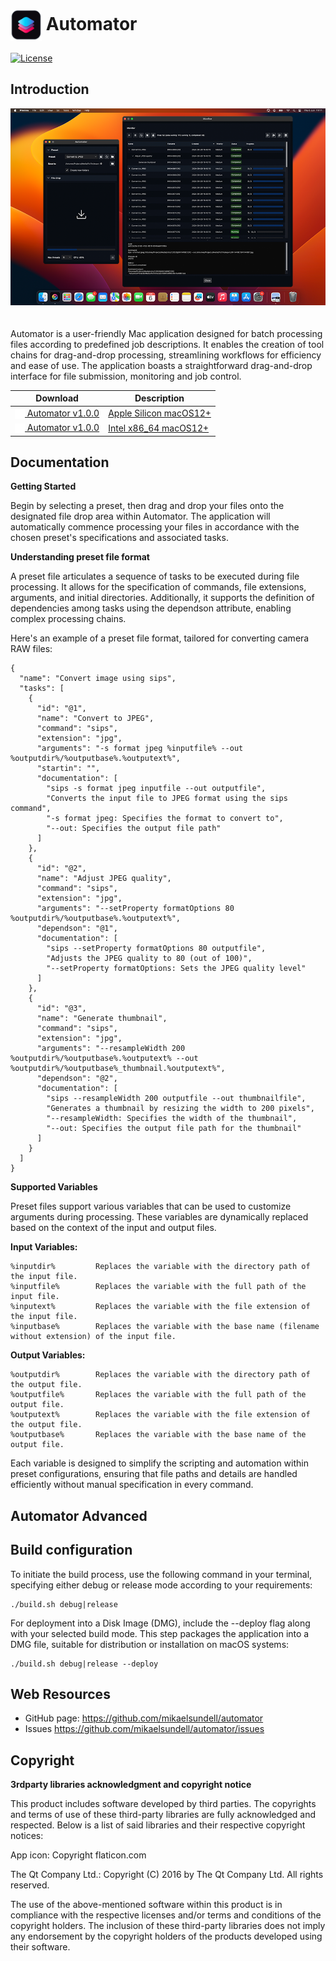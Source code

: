 # <img src="resources/AppIcon.png" valign="middle" alt="Icon" width="50" height="50"> Automator #

[![License](https://img.shields.io/badge/license-BSD%203--Clause-blue.svg?style=flat-square)](https://github.com/mikaelsundell/automator/blob/master/README.md)

Introduction
------------

<img src="resources/Automator.png" style="padding-bottom: 20px;" />

Automator is a user-friendly Mac application designed for batch processing files according to predefined job descriptions. It enables the creation of tool chains for drag-and-drop processing, streamlining workflows for efficiency and ease of use. The application boasts a straightforward drag-and-drop interface for file submission, monitoring and job control.

|  Download        | Description |
| ----------------| ----------- |
|  [<img src="resources/Download.png" valign="middle" alt="Icon" width="16" height="16"> Automator v1.0.0](https://github.com/mikaelsundell/automator/releases/download/release-v1.0.0/Automator_macOS12_arm64_release.dmg) | [Apple Silicon macOS12+](https://github.com/mikaelsundell/automator/releases/download/release-v1.0.0/Automator_macOS12_arm64_release.dmg)
|  [<img src="resources/Download.png" valign="middle" alt="Icon" width="16" height="16"> Automator v1.0.0](https://github.com/mikaelsundell/automator/releases/download/release-v1.0.0/Automator_macOS12_x86_64_release.dmg) | [Intel x86_64 macOS12+](https://github.com/mikaelsundell/automator/releases/download/release-v1.0.0/Automator_macOS12_x86_64_release.dmg)


Documentation
-------------

**Getting Started**

Begin by selecting a preset, then drag and drop your files onto the designated file drop area within Automator. The application will automatically commence processing your files in accordance with the chosen preset's specifications and associated tasks.

**Understanding preset file format**

A preset file articulates a sequence of tasks to be executed during file processing. It allows for the specification of commands, file extensions, arguments, and initial directories. Additionally, it supports the definition of dependencies among tasks using the dependson attribute, enabling complex processing chains.

Here's an example of a preset file format, tailored for converting camera RAW files:


```shell
{
  "name": "Convert image using sips",
  "tasks": [
    {
      "id": "@1",
      "name": "Convert to JPEG",
      "command": "sips",
      "extension": "jpg",
      "arguments": "-s format jpeg %inputfile% --out %outputdir%/%outputbase%.%outputext%",
      "startin": "",
      "documentation": [
        "sips -s format jpeg inputfile --out outputfile",
        "Converts the input file to JPEG format using the sips command",
        "-s format jpeg: Specifies the format to convert to",
        "--out: Specifies the output file path"
      ]
    },
    {
      "id": "@2",
      "name": "Adjust JPEG quality",
      "command": "sips",
      "extension": "jpg",
      "arguments": "--setProperty formatOptions 80 %outputdir%/%outputbase%.%outputext%",
      "dependson": "@1",
      "documentation": [
        "sips --setProperty formatOptions 80 outputfile",
        "Adjusts the JPEG quality to 80 (out of 100)",
        "--setProperty formatOptions: Sets the JPEG quality level"
      ]
    },
    {
      "id": "@3",
      "name": "Generate thumbnail",
      "command": "sips",
      "extension": "jpg",
      "arguments": "--resampleWidth 200 %outputdir%/%outputbase%.%outputext% --out %outputdir%/%outputbase%_thumbnail.%outputext%",
      "dependson": "@2",
      "documentation": [
        "sips --resampleWidth 200 outputfile --out thumbnailfile",
        "Generates a thumbnail by resizing the width to 200 pixels",
        "--resampleWidth: Specifies the width of the thumbnail",
        "--out: Specifies the output file path for the thumbnail"
      ]
    }
  ]
}

```


**Supported Variables**

Preset files support various variables that can be used to customize arguments during processing. These variables are dynamically replaced based on the context of the input and output files.

**Input Variables:**

```shell
%inputdir%         Replaces the variable with the directory path of the input file.
%inputfile%        Replaces the variable with the full path of the input file.
%inputext%         Replaces the variable with the file extension of the input file.
%inputbase%        Replaces the variable with the base name (filename without extension) of the input file.
````

**Output Variables:**

```shell
%outputdir%        Replaces the variable with the directory path of the output file.
%outputfile%       Replaces the variable with the full path of the output file.
%outputext%        Replaces the variable with the file extension of the output file.
%outputbase%       Replaces the variable with the base name of the output file.
````

Each variable is designed to simplify the scripting and automation within preset configurations, ensuring that file paths and details are handled efficiently without manual specification in every command.


Automator Advanced
--------

## Build configuration ##

To initiate the build process, use the following command in your terminal, specifying either debug or release mode according to your requirements:


```shell
./build.sh debug|release
```

For deployment into a Disk Image (DMG), include the --deploy flag along with your selected build mode. This step packages the application into a DMG file, suitable for distribution or installation on macOS systems:

```shell
./build.sh debug|release --deploy
```

Web Resources
-------------

* GitHub page:        https://github.com/mikaelsundell/automator
* Issues              https://github.com/mikaelsundell/automator/issues

Copyright
---------

**3rdparty libraries acknowledgment and copyright notice**

This product includes software developed by third parties. The copyrights and terms of use of these third-party libraries are fully acknowledged and respected. Below is a list of said libraries and their respective copyright notices:

App icon: Copyright flaticon.com

The Qt Company Ltd.: Copyright (C) 2016 by The Qt Company Ltd. All rights reserved.

The use of the above-mentioned software within this product is in compliance with the respective licenses and/or terms and conditions of the copyright holders. The inclusion of these third-party libraries does not imply any endorsement by the copyright holders of the products developed using their software.

